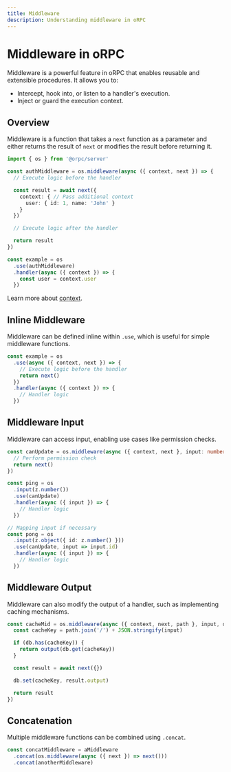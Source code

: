 ```yaml
---
title: Middleware
description: Understanding middleware in oRPC
---
```


# Middleware in oRPC

Middleware is a powerful feature in oRPC that enables reusable and extensible procedures. It allows you to:

- Intercept, hook into, or listen to a handler's execution.
- Inject or guard the execution context.

## Overview

Middleware is a function that takes a `next` function as a parameter and either returns the result
of `next` or modifies the result before returning it.

```ts twoslash
import { os } from '@orpc/server'

const authMiddleware = os.middleware(async ({ context, next }) => {
  // Execute logic before the handler

  const result = await next({
    context: { // Pass additional context
      user: { id: 1, name: 'John' }
    }
  })

  // Execute logic after the handler

  return result
})

const example = os
  .use(authMiddleware)
  .handler(async ({ context }) => {
    const user = context.user
  })
```

Learn more about [context](/docs/context).

## Inline Middleware

Middleware can be defined inline within `.use`, which is useful for simple middleware functions.

```ts
const example = os
  .use(async ({ context, next }) => {
    // Execute logic before the handler
    return next()
  })
  .handler(async ({ context }) => {
    // Handler logic
  })
```

## Middleware Input

Middleware can access input, enabling use cases like permission checks.

```ts
const canUpdate = os.middleware(async ({ context, next }, input: number) => {
  // Perform permission check
  return next()
})

const ping = os
  .input(z.number())
  .use(canUpdate)
  .handler(async ({ input }) => {
    // Handler logic
  })

// Mapping input if necessary
const pong = os
  .input(z.object({ id: z.number() }))
  .use(canUpdate, input => input.id)
  .handler(async ({ input }) => {
    // Handler logic
  })
```

## Middleware Output

Middleware can also modify the output of a handler, such as implementing caching mechanisms.

```ts
const cacheMid = os.middleware(async ({ context, next, path }, input, output) => {
  const cacheKey = path.join('/') + JSON.stringify(input)

  if (db.has(cacheKey)) {
    return output(db.get(cacheKey))
  }

  const result = await next({})

  db.set(cacheKey, result.output)

  return result
})
```

## Concatenation

Multiple middleware functions can be combined using `.concat`.

```ts
const concatMiddleware = aMiddleware
  .concat(os.middleware(async ({ next }) => next()))
  .concat(anotherMiddleware)
```
